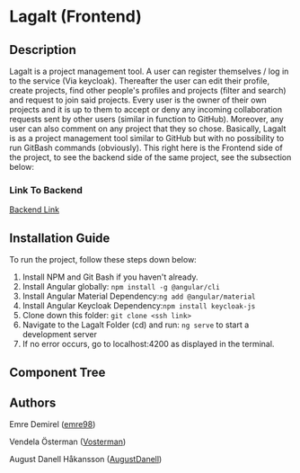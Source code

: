 # Lagalt (Frontend)
## Description
Lagalt is a project management tool. A user can register themselves / log in to the service (Via keycloak). Thereafter the user can edit their profile, create projects, find other people's profiles and projects (filter and search) and request to join said projects. Every user is the owner of their own projects and it is up to them to accept or deny any incoming collaboration requests sent by other users (similar in function to GitHub). Moreover, any user can also comment on any project that they so chose. Basically, Lagalt is as a project management tool similar to GitHub but with no possibility to run GitBash commands (obviously). This right here is the Frontend side of the project, to see the backend side of the same project, see the subsection below:

### Link To Backend
[Backend Link](https://github.com/98emre/Lagalt-Backend)

## Installation Guide
To run the project, follow these steps down below:
1. Install NPM and Git Bash if you haven't already.
2. Install Angular globally: ```npm install -g @angular/cli```
3. Install Angular Material Dependency:```ng add @angular/material```
4. Install Angular Keycloak Dependency:```npm install keycloak-js```
5. Clone down this folder: ```git clone <ssh link>```
6. Navigate to the Lagalt Folder (cd) and run: ```ng serve```  to start a development server 
7. If no error occurs, go to localhost:4200 as displayed in the terminal. 

## Component Tree

## Authors
Emre Demirel ([emre98](https://github.com/98emre))

Vendela Österman ([Vosterman](https://github.com/Vendelaosterman))

August Danell Håkansson ([AugustDanell](https://github.com/AugustDanell))
